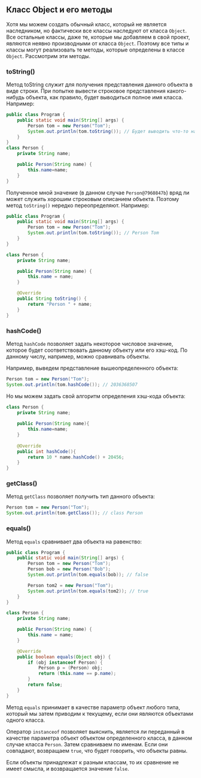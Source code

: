 ## Класс Object и его методы
Хотя мы можем создать обычный класс, который не является наследником, но фактически все классы наследуют от класса `Object`. Все остальные классы, даже те, которые мы добавляем в свой проект, являются неявно производными от класса `Object`. Поэтому все типы и классы могут реализовать те методы, которые определены в классе `Object`. Рассмотрим эти методы.

### toString()

Метод toString служит для получения представления данного объекта в виде строки. При попытке вывести строковое представления какого-нибудь объекта, как правило, будет выводиться полное имя класса. Например:
```java
public class Program {
    public static void main(String[] args) {
        Person tom = new Person("Tom");
        System.out.println(tom.toString()); // Будет выводить что-то наподобие Person@7960847b
    }
}
class Person {
    private String name;

    public Person(String name) {
        this.name=name;
    }
}
```

Полученное мной значение (в данном случае `Person@7960847b`) вряд ли может служить хорошим строковым описанием объекта. Поэтому метод `toString()` нередко переопределяют. Например:
```java
public class Program {
    public static void main(String[] args) {
        Person tom = new Person("Tom");
        System.out.println(tom.toString()); // Person Tom
    }
}

class Person {
    private String name;

    public Person(String name) {
        this.name = name;
    }

    @Override
    public String toString() {
        return "Person " + name;
    }
}
```

### hashCode()
Метод `hashCode` позволяет задать некоторое числовое значение, которое будет соответствовать данному объекту или его хэш-код. По данному числу, например, можно сравнивать объекты.

Например, выведем представление вышеопределенного объекта:
```java
Person tom = new Person("Tom");
System.out.println(tom.hashCode()); // 2036368507
```

Но мы можем задать свой алгоритм определения хэш-кода объекта:
```java
class Person {
    private String name;
    
    public Person(String name){
        this.name=name;
    }
     
    @Override
    public int hashCode(){
        return 10 * name.hashCode() + 20456;
    }
}
```

### getClass()
Метод `getClass` позволяет получить тип данного объекта:
```java
Person tom = new Person("Tom");
System.out.println(tom.getClass()); // class Person
```

### equals()
Метод `equals` сравнивает два объекта на равенство:
```java
public class Program {
    public static void main(String[] args) {
        Person tom = new Person("Tom");
        Person bob = new Person("Bob");
        System.out.println(tom.equals(bob)); // false

        Person tom2 = new Person("Tom");
        System.out.println(tom.equals(tom2)); // true
    }
}

class Person {
    private String name;

    public Person(String name) {
        this.name = name;
    }

    @Override
    public boolean equals(Object obj) {
        if (obj instanceof Person) {
            Person p = (Person) obj;
            return (this.name == p.name);
        }
        return false;
    }
}
```

Метод `equals` принимает в качестве параметр объект любого типа, который мы затем приводим к текущему, если они являются объектами одного класса.

Оператор `instanceof` позволяет выяснить, является ли переданный в качестве параметра объект объектом определенного класса, в данном случае класса `Person`. 
Затем сравниваем по именам. Если они совпадают, возвращаем `true`, что будет говорить, что объекты равны.

Если объекты принадлежат к разным классам, то их сравнение не имеет смысла, и возвращается значение `false`.